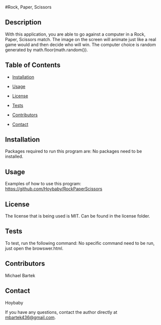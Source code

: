 #Rock, Paper, Scissors

## Description
With this application, you are able to go against a computer in a Rock, Paper, Scissors match. The image on the screen will animate just like a real game would and then decide who will win. The computer choice is random generated by math.floor(math.random()).

## Table of Contents

* [Installation](#installation)

* [Usage](#usage)

* [License](#license)

* [Tests](#tests)

* [Contributors](#contributors)

* [Contact](#contact)


## Installation
Packages required to run this program are: No packages need to be installed.


## Usage
Examples of how to use this program: https://github.com/Hoybaby/RockPaperScissors


## License
The license that is being used is MIT. Can be found in the license folder.


## Tests
To test, run the following command: No specific command need to be run, just open the browswer.html.


## Contributors
Michael Bartek


## Contact
Hoybaby

If you have any questions, contact the author directly at mbartek436@gmail.com.
